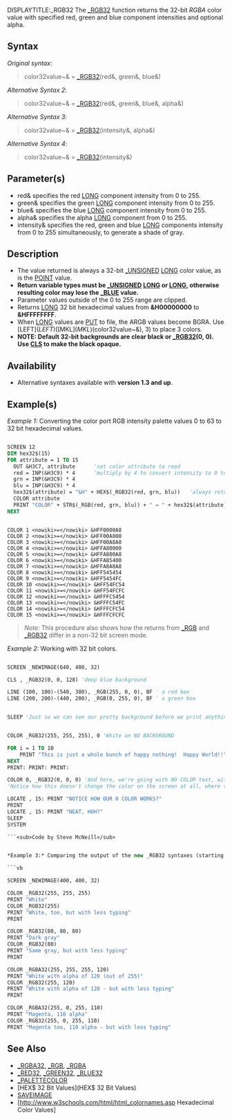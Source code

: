 DISPLAYTITLE:_RGB32
The [_RGB32](_RGB32) function returns the 32-bit *RGBA* color value with specified red, green and blue component intensities and optional alpha.


## Syntax

*Original syntax*:
> color32value~& = [_RGB32](_RGB32)(red&, green&, blue&)

*Alternative Syntax 2*:
> color32value~& = [_RGB32](_RGB32)(red&, green&, blue&, alpha&)

*Alternative Syntax 3*:
> color32value~& = [_RGB32](_RGB32)(intensity&, alpha&)

*Alternative Syntax 4*:
> color32value~& = [_RGB32](_RGB32)(intensity&)


## Parameter(s)

* red& specifies the red [LONG](LONG) component intensity from 0 to 255.
* green& specifies the green [LONG](LONG) component intensity from 0 to 255.
* blue& specifies the blue [LONG](LONG) component intensity from 0 to 255.
* alpha& specifies the alpha [LONG](LONG) component from 0 to 255.
* intensity& specifies the red, green and blue [LONG](LONG) components intensity from 0 to 255 simultaneously, to generate a shade of gray.

## Description

* The value returned is always a 32-bit [_UNSIGNED](_UNSIGNED) [LONG](LONG) color value, as is the [POINT](POINT) value. 
* **Return variable types must be [_UNSIGNED](_UNSIGNED) [LONG](LONG) or [LONG](LONG), otherwise resulting color may lose the [_BLUE](_BLUE) value.**
* Parameter values outside of the 0 to 255 range are clipped.
* Returns [LONG](LONG) 32 bit hexadecimal values from **&H00000000** to **&HFFFFFFFF**.
* When [LONG](LONG) values are [PUT](PUT) to file, the ARGB values become BGRA. Use [LEFT$](LEFT$)([MKL$](MKL$)(color32value~&), 3) to place 3 colors.
* **NOTE: Default 32-bit backgrounds are clear black or [_RGB32](_RGB32)(0, 0). Use [CLS](CLS) to make the black opaque.**


## Availability

* Alternative syntaxes available with **version 1.3 and up**.


## Example(s)

*Example 1:* Converting the color port RGB intensity palette values 0 to 63 to 32 bit hexadecimal values. 

```vb

SCREEN 12
DIM hex32$(15)
FOR attribute = 1 TO 15
  OUT &H3C7, attribute      'set color attribute to read
  red = INP(&H3C9) * 4      'multiply by 4 to convert intensity to 0 to 255 RGB values
  grn = INP(&H3C9) * 4
  blu = INP(&H3C9) * 4
  hex32$(attribute) = "&H" + HEX$(_RGB32(red, grn, blu))   'always returns the 32 bit value
  COLOR attribute
  PRINT "COLOR" + STR$(_RGB(red, grn, blu)) + " = " + hex32$(attribute)  'closest attribute
NEXT 

```

```text

COLOR 1 <nowiki>=</nowiki> &HFF0000A8
COLOR 2 <nowiki>=</nowiki> &HFF00A800
COLOR 3 <nowiki>=</nowiki> &HFF00A8A8
COLOR 4 <nowiki>=</nowiki> &HFFA80000
COLOR 5 <nowiki>=</nowiki> &HFFA800A8
COLOR 6 <nowiki>=</nowiki> &HFFA85400
COLOR 7 <nowiki>=</nowiki> &HFFA8A8A8
COLOR 8 <nowiki>=</nowiki> &HFF545454
COLOR 9 <nowiki>=</nowiki> &HFF5454FC
COLOR 10 <nowiki>=</nowiki> &HFF54FC54
COLOR 11 <nowiki>=</nowiki> &HFF54FCFC
COLOR 12 <nowiki>=</nowiki> &HFFFC5454
COLOR 13 <nowiki>=</nowiki> &HFFFC54FC
COLOR 14 <nowiki>=</nowiki> &HFFFCFC54
COLOR 15 <nowiki>=</nowiki> &HFFFCFCFC

```

> *Note:* This procedure also shows how the returns from [_RGB](_RGB) and [_RGB32](_RGB32) differ in a non-32 bit screen mode.


*Example 2:* Working with 32 bit colors.

```vb

SCREEN _NEWIMAGE(640, 480, 32)

CLS , _RGB32(0, 0, 128) 'deep blue background

LINE (100, 100)-(540, 380), _RGB(255, 0, 0), BF ' a red box
LINE (200, 200)-(440, 280), _RGB(0, 255, 0), BF ' a green box


SLEEP 'Just so we can see our pretty background before we print anything on it.


COLOR _RGB32(255, 255, 255), 0 'White on NO BACKGROUND

FOR i = 1 TO 10
    PRINT "This is just a whole bunch of happy nothing!  Happy World!!"
NEXT
PRINT: PRINT: PRINT:

COLOR 0, _RGB32(0, 0, 0) 'And here, we're going with NO COLOR text, with a BLACK background.
'Notice how this doesn't change the color on the screen at all, where the text is, but does toss a black background to it.

LOCATE , 15: PRINT "NOTICE HOW OUR 0 COLOR WORKS?"
PRINT
LOCATE , 15: PRINT "NEAT, HUH?"
SLEEP
SYSTEM 

```<sub>Code by Steve McNeill</sub>


*Example 3:* Comparing the output of the new _RGB32 syntaxes (starting with version 1.3) and their equivalents in previous versions. 

```vb

SCREEN _NEWIMAGE(400, 400, 32)

COLOR _RGB32(255, 255, 255)
PRINT "White"
COLOR _RGB32(255)
PRINT "White, too, but with less typing"
PRINT

COLOR _RGB32(80, 80, 80)
PRINT "Dark gray"
COLOR _RGB32(80)
PRINT "Same gray, but with less typing"
PRINT

COLOR _RGBA32(255, 255, 255, 120)
PRINT "White with alpha of 120 (out of 255)"
COLOR _RGB32(255, 120)
PRINT "White with alpha of 120 - but with less typing"
PRINT

COLOR _RGBA32(255, 0, 255, 110)
PRINT "Magenta, 110 alpha"
COLOR _RGB32(255, 0, 255, 110)
PRINT "Magenta too, 110 alpha - but with less typing"

```


## See Also

* [_RGBA32](_RGBA32), [_RGB](_RGB), [_RGBA](_RGBA)
* [_RED32](_RED32), [_GREEN32](_GREEN32), [_BLUE32](_BLUE32)
* [_PALETTECOLOR](_PALETTECOLOR)
* [HEX$ 32 Bit Values](HEX$ 32 Bit Values)
* [SAVEIMAGE](SAVEIMAGE)
* [http://www.w3schools.com/html/html_colornames.asp Hexadecimal Color Values]




